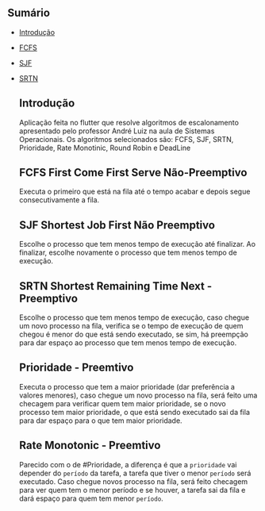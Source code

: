 ## Sumário

- [Introdução](#introdução)
- [FCFS](#FCFS-First-Come-First-Serve-Não-Preemptivo)
- [SJF](#SJF-Shortest-Job-First-Não-Preemptivo)
- [SRTN](#Shortest-Remaining-Time-Next-Preemptivo)

  ## Introdução
    Aplicação feita no flutter que resolve algoritmos de escalonamento apresentado pelo professor André Luiz na aula de Sistemas Operacionais. Os algoritmos selecionados são: FCFS, SJF, SRTN, Prioridade, Rate Monotinic, Round Robin e DeadLine

  ## FCFS First Come First Serve Não-Preemptivo
    Executa o primeiro que está na fila até o tempo acabar e depois segue consecutivamente a fila.

  ## SJF Shortest Job First Não Preemptivo
    Escolhe o processo que tem menos tempo de execução até finalizar. Ao finalizar, escolhe novamente o processo que tem menos tempo de execução.

  ## SRTN Shortest Remaining Time Next - Preemptivo
    Escolhe o processo que tem menos tempo de execução, caso chegue um novo processo na fila, verifica se o tempo de execução de quem chegou é menor do que está sendo executado, se sim, há preempção para dar espaço ao processo que tem menos tempo de execução.

  ## Prioridade - Preemtivo
    Executa o processo que tem a maior prioridade (dar preferência a valores menores), caso chegue um novo processo na fila, será feito uma checagem para verificar quem tem maior prioridade, se o novo processo tem maior prioridade, o que está sendo executado sai da fila para dar espaço para o que tem maior prioridade.

  ## Rate Monotonic - Preemtivo
    Parecido com o de #Prioridade, a diferença é que a `prioridade` vai depender do `período` da tarefa, a tarefa que tiver o menor `período` será executado. Caso chegue novos processo na fila, será feito checagem para ver quem tem o menor período e se houver, a tarefa sai da fila e dará espaço para quem tem menor `período`.
